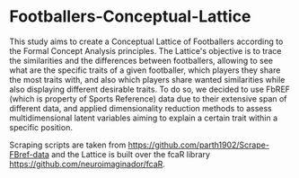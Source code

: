 # Footballers-Conceptual-Lattice

This study aims to create a Conceptual Lattice of Footballers according to the Formal Concept Analysis principles. 
The Lattice's objective is to trace the similarities and the differences between footballers, allowing to see what are the specific traits of a given footballer, which players they share the most traits with, and also which players share wanted similarities while also displaying different desirable traits.
To do so, we decided to use FbREF (which is property of Sports Reference) data due to their extensive span of different data, and applied dimensionality reduction methods to assess multidimensional latent variables aiming to explain a certain trait within a specific position. 

Scraping scripts are taken from https://github.com/parth1902/Scrape-FBref-data and the Lattice is built over the fcaR library https://github.com/neuroimaginador/fcaR.
